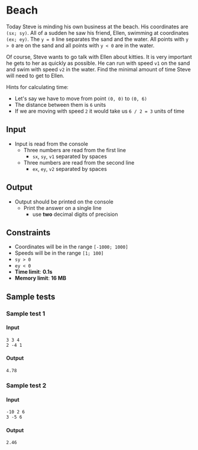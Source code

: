 # Beach

Today Steve is minding his own business at the beach. His coordinates are `(sx; sy)`.
All of a sudden he saw his friend, Ellen, swimming at coordinates `(ex; ey)`.
The `y = 0` line separates the sand and the water.
All points with `y > 0` are on the sand and all points with `y < 0` are in the water.

Of course, Steve wants to go talk with Ellen about kitties. It is very important he gets to her as quickly as possible.
He can run with speed `v1` on the sand and swim with speed `v2` in the water.
Find the minimal amount of time Steve will need to get to Ellen.

Hints for calculating time:
  - Let's say we have to move from point `(0, 0)` to `(0, 6)`
  - The distance between them is `6` units
  - If we are moving with speed `2` it would take us `6 / 2 = 3` units of time

## Input
- Input is read from the console
  - Three numbers are read from the first line
    - `sx`, `sy`, `v1` separated by spaces
  - Three numbers are read from the second line
    - `ex`, `ey`, `v2` separated by spaces

## Output
- Output should be printed on the console
  - Print the answer on a single line
    - use **two** decimal digits of precision

## Constraints
- Coordinates will be in the range `[-1000; 1000]`
- Speeds will be in the range `[1; 100]`
- `sy > 0`
- `ey < 0`
- **Time limit**: **0.1s**
- **Memory limit**: **16 MB**

## Sample tests

### Sample test 1

#### Input
```
3 3 4
2 -4 1
```

#### Output
```
4.78
```

### Sample test 2

#### Input
```
-10 2 6
3 -5 6
```

#### Output
```
2.46
```
